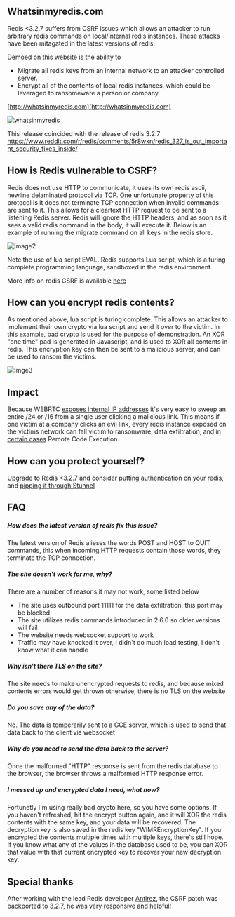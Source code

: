 ## Whatsinmyredis.com
Redis <3.2.7 suffers from CSRF issues which allows an attacker to run arbitrary redis commands on local/internal redis instances. These attacks have been mitagated in the latest versions of redis. 

Demoed on this website is the ability to

+ Migrate all redis keys from an internal network to an attacker controlled server. 
+ Encrypt all of the contents of local redis instances, which could be leveraged to ransomeware a person or company.

[http://whatsinmyredis.com](http://whatsinmyredis.com)


![whatsinmyredis](https://i.imgur.com/KXxTPID.png)

This release coincided with the release of redis 3.2.7 https://www.reddit.com/r/redis/comments/5r8wxn/redis_327_is_out_important_security_fixes_inside/

## How is Redis vulnerable to CSRF?

Redis does not use HTTP to communicate, it uses its own redis ascii, newline delaminated protocol via TCP. One unfortunate property of this protocol is it does not terminate TCP connection when invalid commands are sent to it. This allows for a cleartext HTTP request to be sent to a listening Redis server. Redis will ignore the HTTP headers, and as soon as it sees a valid redis command in the body, it will execute it. Below is an example of running the migrate command on all keys in the redis store. 

![image2](https://i.imgur.com/t98hQ9h.png)

Note the use of lua script EVAL. Redis supports Lua script, which is a turing complete programming language, sandboxed in the redis environment. 

More info on redis CSRF is available [here](http://www.agarri.fr/kom/archives/2014/09/11/trying_to_hack_redis_via_http_requests/index.html)

## How can you encrypt redis contents?

As mentioned above, lua script is turing complete. This allows an attacker to implement their own crypto via lua script and send it over to the victim. In this example, bad crypto is used for the purpose of demonstration. An XOR "one time" pad is generated in Javascript, and is used to XOR all contents in redis. This encryption key can then be sent to a malicious server, and can be used to ransom the victims.

![imge3](https://i.imgur.com/U0FgIeE.png)

## Impact

Because WEBRTC [exposes internal IP addresses](https://diafygi.github.io/webrtc-ips/) it's very easy to sweep an entire /24 or /16 from a single user clicking a malicious link. This means if one victim at a company clicks an evil link, every redis instance exposed on the victims network can fall victim to ransomware, data exfiltration, and in [certain cases](https://github.com/dxa4481/Damn-Vulnerable-Redis-Container) Remote Code Execution.

## How can you protect yourself?

Upgrade to Redis <3.2.7 and consider putting authentication on your redis, and [pipping it through Stunnel](http://bencane.com/2014/02/18/sending-redis-traffic-through-an-ssl-tunnel-with-stunnel/)

## FAQ

##### How does the latest version of redis fix this issue?
The latest version of Redis alieses the words POST and HOST to QUIT commands, this when incoming HTTP requests contain those words, they terminate the TCP connection.

##### The site doesn't work for me, why?
There are a number of reasons it may not work, some listed below
+ The site uses outbound port 11111 for the data exfiltration, this port may be blocked
+ The site utilizes redis commands introduced in 2.6.0 so older versions will fail
+ The website needs websocket support to work
+ Traffic may have knocked it over, I didn't do much load testing, I don't know what it can handle

##### Why isn't there TLS on the site?
The site needs to make unencrypted requests to redis, and because mixed contents errors would get thrown otherwise, there is no TLS on the website

##### Do you save any of the data?
No. The data is temperarily sent to a GCE server, which is used to send that data back to the client via websocket

##### Why do you need to send the data back to the server?
Once the malformed "HTTP" response is sent from the redis database to the browser, the browser throws a malformed HTTP response error.

##### I messed up and encrypted data I need, what now?
Fortunetly I'm using really bad crypto here, so you have some options. If you haven't refreshed, hit the encrypt button again, and it will XOR the redis contents with the same key, and your data will be recovered. The decryption key is also saved in the redis key "WIMREncryptionKey". If you encrypted the contents multiple times with multiple keys, there's still hope. If you know what any of the values in the database used to be, you can XOR that value with that current encrypted key to recover your new decryption key. 

## Special thanks
After working with the lead Redis developer [Antirez](https://github.com/antirez/), the CSRF patch was backported to 3.2.7, he was very responsive and helpful!
